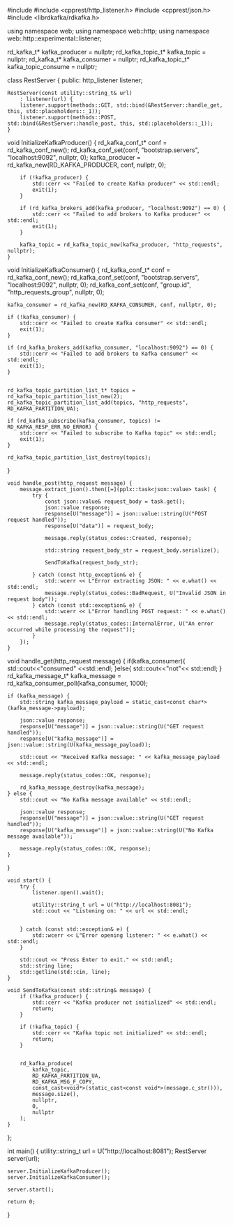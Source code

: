 #include <iostream>
#include <cpprest/http_listener.h>
#include <cpprest/json.h>
#include <librdkafka/rdkafka.h>

using namespace web;
using namespace web::http;
using namespace web::http::experimental::listener;

rd_kafka_t* kafka_producer = nullptr;
rd_kafka_topic_t* kafka_topic = nullptr;
rd_kafka_t* kafka_consumer = nullptr;
rd_kafka_topic_t* kafka_topic_consume = nullptr;

class RestServer {
public:
    http_listener listener;

    RestServer(const utility::string_t& url)
        : listener(url) {
        listener.support(methods::GET, std::bind(&RestServer::handle_get, this, std::placeholders::_1));
        listener.support(methods::POST, std::bind(&RestServer::handle_post, this, std::placeholders::_1));
    }
void InitializeKafkaProducer() {
        rd_kafka_conf_t* conf = rd_kafka_conf_new();
        rd_kafka_conf_set(conf, "bootstrap.servers", "localhost:9092", nullptr, 0);
        kafka_producer = rd_kafka_new(RD_KAFKA_PRODUCER, conf, nullptr, 0);

        if (!kafka_producer) {
            std::cerr << "Failed to create Kafka producer" << std::endl;
            exit(1);
        }

        if (rd_kafka_brokers_add(kafka_producer, "localhost:9092") == 0) {
            std::cerr << "Failed to add brokers to Kafka producer" << std::endl;
            exit(1);
        }

        kafka_topic = rd_kafka_topic_new(kafka_producer, "http_requests", nullptr);
    }


void InitializeKafkaConsumer() {
    rd_kafka_conf_t* conf = rd_kafka_conf_new();
    rd_kafka_conf_set(conf, "bootstrap.servers", "localhost:9092", nullptr, 0);
    rd_kafka_conf_set(conf, "group.id", "http_requests_group", nullptr, 0);

    kafka_consumer = rd_kafka_new(RD_KAFKA_CONSUMER, conf, nullptr, 0);

    if (!kafka_consumer) {
        std::cerr << "Failed to create Kafka consumer" << std::endl;
        exit(1);
    }

    if (rd_kafka_brokers_add(kafka_consumer, "localhost:9092") == 0) {
        std::cerr << "Failed to add brokers to Kafka consumer" << std::endl;
        exit(1);
    }

    
    rd_kafka_topic_partition_list_t* topics = rd_kafka_topic_partition_list_new(2);
    rd_kafka_topic_partition_list_add(topics, "http_requests", RD_KAFKA_PARTITION_UA);

    if (rd_kafka_subscribe(kafka_consumer, topics) != RD_KAFKA_RESP_ERR_NO_ERROR) {
        std::cerr << "Failed to subscribe to Kafka topic" << std::endl;
        exit(1);
    }

    rd_kafka_topic_partition_list_destroy(topics);
}



    void handle_post(http_request message) {
        message.extract_json().then([=](pplx::task<json::value> task) {
            try {
                const json::value& request_body = task.get();
                json::value response;
                response[U("message")] = json::value::string(U("POST request handled"));
                response[U("data")] = request_body;

                message.reply(status_codes::Created, response);

                std::string request_body_str = request_body.serialize();

                SendToKafka(request_body_str);

            } catch (const http_exception& e) {
                std::wcerr << L"Error extracting JSON: " << e.what() << std::endl;
                message.reply(status_codes::BadRequest, U("Invalid JSON in request body"));
            } catch (const std::exception& e) {
                std::wcerr << L"Error handling POST request: " << e.what() << std::endl;
                message.reply(status_codes::InternalError, U("An error occurred while processing the request"));
            }
        });
    }

void handle_get(http_request message) {
    if(kafka_consumer){
        std::cout<<"consumed" <<std::endl;
    }else{
        std::cout<<"not"<< std::endl;
    }
    rd_kafka_message_t* kafka_message = rd_kafka_consumer_poll(kafka_consumer, 1000);
    
    
    if (kafka_message) {
        std::string kafka_message_payload = static_cast<const char*>(kafka_message->payload);

        json::value response;
        response[U("message")] = json::value::string(U("GET request handled"));
        response[U("kafka_message")] = json::value::string(U(kafka_message_payload));

        std::cout << "Received Kafka message: " << kafka_message_payload << std::endl;

        message.reply(status_codes::OK, response);

        rd_kafka_message_destroy(kafka_message);
    } else {
        std::cout << "No Kafka message available" << std::endl;

        json::value response;
        response[U("message")] = json::value::string(U("GET request handled"));
        response[U("kafka_message")] = json::value::string(U("No Kafka message available"));

        message.reply(status_codes::OK, response);
    }
}

    void start() {
        try {
            listener.open().wait();

            utility::string_t url = U("http://localhost:8081");
            std::cout << "Listening on: " << url << std::endl;

    
        } catch (const std::exception& e) {
            std::wcerr << L"Error opening listener: " << e.what() << std::endl;
        }

        std::cout << "Press Enter to exit." << std::endl;
        std::string line;
        std::getline(std::cin, line);
    }

    void SendToKafka(const std::string& message) {
        if (!kafka_producer) {
            std::cerr << "Kafka producer not initialized" << std::endl;
            return;
        }

        if (!kafka_topic) {
            std::cerr << "Kafka topic not initialized" << std::endl;
            return;
        }
        

        rd_kafka_produce(
            kafka_topic,
            RD_KAFKA_PARTITION_UA,
            RD_KAFKA_MSG_F_COPY,
            const_cast<void*>(static_cast<const void*>(message.c_str())),
            message.size(),
            nullptr,
            0,
            nullptr
        );
    }
};

int main() {
    utility::string_t url = U("http://localhost:8081");
    RestServer server(url);

    server.InitializeKafkaProducer();
    server.InitializeKafkaConsumer();

    server.start();

    return 0;
}


